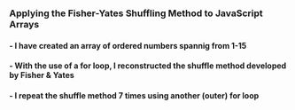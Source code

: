 ### Applying the Fisher-Yates Shuffling Method to JavaScript Arrays

#### - I have created an array of ordered numbers spannig from 1-15
#### - With the use of a for loop, I reconstructed the shuffle method developed by Fisher & Yates
#### - I repeat the shuffle method 7 times using another (outer) for loop